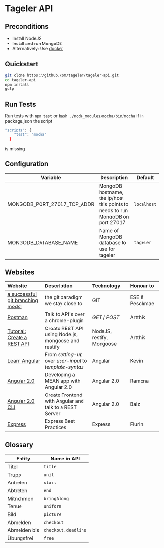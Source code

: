 Tageler API
===========
Preconditions
---
- Install NodeJS
- Install and run MongoDB
- Alternatively: Use [docker](https://github.com/tageler/tageler-docker)

Quickstart
----------
```bash
git clone https://github.com/tageler/tageler-api.git
cd tageler-api
npm install
gulp
```

Run Tests
----------
Run tests with
```npm test```
or
```bash ./node_modules/mocha/bin/mocha``` if in package.json the script 
```bash
"scripts": {
    "test": "mocha"
  }
```
is missing

Configuration
-------------

| Variable | Description | Default |
|----------|-------------|---------|
| MONGODB_PORT_27017_TCP_ADDR | MongoDB hostname, the ip/host this points to needs to run MongoDB on port 27017 | `localhost` |
| MONGODB_DATABASE_NAME | Name of MongoDB database to use for tageler | `tageler` |

Websites
-------------

| Website | Description | Technology |Honour to|
|:---|:---|:---|:---|
|[a successful git branching model](http://nvie.com/posts/a-successful-git-branching-model/)|the git paradigm we stay close to|GIT|ESE & Peschmae|
|[Postman](https://chrome.google.com/webstore/detail/postman/fhbjgbiflinjbdggehcddcbncdddomop?hl=en)|Talk to API's over a chrome-plugin|*GET* / *POST*| Artthik |
|[Tutorial: Create a REST API](http://techforgeek.com/2015/01/create-rest-api-using-node-js-mongoose-restify/)|Create REST API using Node.js, mongoose and restify|NodeJS, restify, Mongoose| Artthik |
|[Learn Angular](https://angular.io/docs/ts/latest/guide/learning-angular.html)|From *setting-up* over *user-input* to *template-syntax*|Angular|Kevin|
|[Angular 2.0](http://thejackalofjavascript.com/developing-a-mean-app-with-angular-2-0/)|Developing a MEAN app with Angular 2.0|Angular 2.0|Ramona|
|[Angular 2.0 CLI](https://devcenter.heroku.com/articles/mean-apps-restful-api)|Create Frontend with Angular and talk to a REST Server|Angular 2.0|Balz|
|[Express](https://www.terlici.com/2014/08/25/best-practices-express-structure.html)|Express Best Practices|Express|Flurin|

Glossary
--------
| Entity | Name in API |
|--------|-------------|
| Titel | `title` |
| Trupp | `unit` |
| Antreten | `start` |
| Abtreten | `end` |
| Mitnehmen | `bringAlong` |
| Tenue | `uniform` |
| Bild | `picture` |
| Abmelden | `checkout` |
| Abmelden bis | `checkout.deadline` |
| Übungsfrei | `free` |
